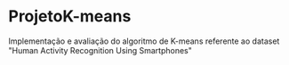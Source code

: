 # ProjetoK-means
Implementação e avaliação do algoritmo de K-means referente ao dataset "Human Activity Recognition Using Smartphones"
